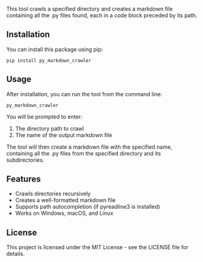 This tool crawls a specified directory and creates a markdown file containing all the .py files found, each in a code block preceded by its path.

## Installation

You can install this package using pip:

```
pip install py_markdown_crawler
```

## Usage

After installation, you can run the tool from the command line:

```
py_markdown_crawler
```

You will be prompted to enter:
1. The directory path to crawl
2. The name of the output markdown file

The tool will then create a markdown file with the specified name, containing all the .py files from the specified directory and its subdirectories.

## Features

- Crawls directories recursively
- Creates a well-formatted markdown file
- Supports path autocompletion (if pyreadline3 is installed)
- Works on Windows, macOS, and Linux

## License

This project is licensed under the MIT License - see the LICENSE file for details.

